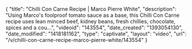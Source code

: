 {
    "title": "Chilli Con Carne Recipe | Marco Pierre White",
    "description": "Using Marco's foolproof tomato sauce as a base, this Chilli Con Carne recipe uses lean minced beef, kidney beans, fresh chillies, chocolate, spices and a cou...",
    "videoid": "143554",
    "date_created": "1393054130",
    "date_modified": "1418181162",
    "type": "captivate",
    "layout": "video",
    "url": "\/v\/chilli-con-carne-recipe-marco-pierre-white\/143554"
}